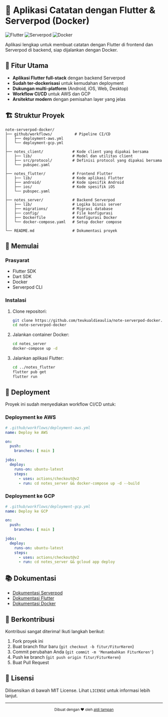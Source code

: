 # 📝 Aplikasi Catatan dengan Flutter & Serverpod (Docker)

![Flutter](https://img.shields.io/badge/Flutter-02569B?style=for-the-badge&logo=flutter&logoColor=white)
![Serverpod](https://img.shields.io/badge/Serverpod-0175C2?style=for-the-badge&logo=dart&logoColor=white)
![Docker](https://img.shields.io/badge/Docker-2496ED?style=for-the-badge&logo=docker&logoColor=white)

Aplikasi lengkap untuk membuat catatan dengan Flutter di frontend dan Serverpod di backend, siap dijalankan dengan Docker.

## 🌟 Fitur Utama

- **Aplikasi Flutter full-stack** dengan backend Serverpod
- **Sudah ter-dockerisasi** untuk kemudahan deployment
- **Dukungan multi-platform** (Android, iOS, Web, Desktop)
- **Workflow CI/CD** untuk AWS dan GCP
- **Arsitektur modern** dengan pemisahan layer yang jelas

## 🏗 Struktur Proyek

```plaintext
note-serverpod-docker/
├── github/workflows/          # Pipeline CI/CD
│   ├── deployment-aws.yml
│   └── deployment-gcp.yml
│
├── notes_client/             # Kode client yang dipakai bersama
│   ├── lib/                  # Model dan utilitas client
│   ├── src/protocol/         # Definisi protocol yang dipakai bersama
│   └── pubspec.yaml
│
├── notes_flutter/            # Frontend Flutter
│   ├── lib/                  # Kode aplikasi Flutter
│   ├── android/              # Kode spesifik Android
│   ├── ios/                  # Kode spesifik iOS
│   └── pubspec.yaml
│
├── notes_server/             # Backend Serverpod
│   ├── lib/                  # Logika bisnis server
│   ├── migrations/           # Migrasi database
│   ├── config/               # File konfigurasi
│   ├── Dockerfile            # Konfigurasi Docker
│   └── docker-compose.yaml   # Setup docker compose
│
└── README.md                 # Dokumentasi proyek
```

## 🚀 Memulai

### Prasyarat
- Flutter SDK
- Dart SDK
- Docker
- Serverpod CLI

### Instalasi
1. Clone repositori:
   ```bash
   git clone https://github.com/teukualdieaulia/note-serverpod-docker.git
   cd note-serverpod-docker
   ```

2. Jalankan container Docker:
   ```bash
   cd notes_server
   docker-compose up -d
   ```

3. Jalankan aplikasi Flutter:
   ```bash
   cd ../notes_flutter
   flutter pub get
   flutter run
   ```

## 🔧 Deployment

Proyek ini sudah menyediakan workflow CI/CD untuk:

### Deployment ke AWS
```yaml
# .github/workflows/deployment-aws.yml
name: Deploy ke AWS

on:
  push:
    branches: [ main ]

jobs:
  deploy:
    runs-on: ubuntu-latest
    steps:
      - uses: actions/checkout@v2
      - run: cd notes_server && docker-compose up -d --build
```

### Deployment ke GCP
```yaml
# .github/workflows/deployment-gcp.yml
name: Deploy ke GCP

on:
  push:
    branches: [ main ]

jobs:
  deploy:
    runs-on: ubuntu-latest
    steps:
      - uses: actions/checkout@v2
      - run: cd notes_server && gcloud app deploy
```

## 📚 Dokumentasi

- [Dokumentasi Serverpod](https://serverpod.dev)
- [Dokumentasi Flutter](https://flutter.dev/docs)
- [Dokumentasi Docker](https://docs.docker.com)

## 🤝 Berkontribusi

Kontribusi sangat diterima! Ikuti langkah berikut:
1. Fork proyek ini
2. Buat branch fitur baru (`git checkout -b fitur/FiturKeren`)
3. Commit perubahan Anda (`git commit -m 'Menambahkan FiturKeren'`)
4. Push ke branch (`git push origin fitur/FiturKeren`)
5. Buat Pull Request

## 📜 Lisensi

Dilisensikan di bawah MIT License. Lihat `LICENSE` untuk informasi lebih lanjut.

---

<div align="center">
  <sub>Dibuat dengan ❤ oleh <a href="https://github.com/teukualdieaulia">aldi tampan</a></sub>
</div>
